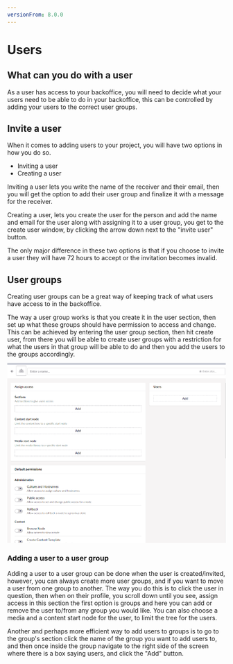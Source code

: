 ```yaml
---
versionFrom: 8.0.0
---
```

# Users

## What can you do with a user

As a user has access to your backoffice, you will need to decide what your users need to be able to do in your backoffice, this can be controlled by adding your users to the correct user groups.

## Invite a user

When it comes to adding users to your project, you will have two options in how you do so.

- Inviting a user
- Creating a user

Inviting a user lets you write the name of the receiver and their email, then you will get the option to add their user group and finalize it with a message for the receiver.

Creating a user, lets you create the user for the person and add the name and email for the user along with assigning it to a user group, you get to the create user window, by clicking the arrow down next to the "invite user" button.

The only major difference in these two options is that if you choose to invite a user they will have 72 hours to accept or the invitation becomes invalid.

## User groups

Creating user groups can be a great way of keeping track of what users have access to in the backoffice.

The way a user group works is that you create it in the user section, then set up what these groups should have permission to access and change.
This can be achieved by entering the user group section, then hit create user, from there you will be able to create user groups with a restriction for what the users in that group will be able to do and then you add the users to the groups accordingly.

![Image of the user group creation section](images/User-creation.png)

### Adding a user to a user group

Adding a user to a user group can be done when the user is created/invited, however, you can always create more user groups, and if you want to move a user from one group to another.
The way you do this is to click the user in question, then when on their profile, you scroll down until you see, assign access in this section the first option is groups and here you can add or remove the user to/from any group you would like.
You can also choose a media and a content start node for the user, to limit the tree for the users.

Another and perhaps more efficient way to add users to groups is to go to the group's section click the name of the group you want to add users to, and then once inside the group navigate to the right side of the screen where there is a box saying users, and click the "Add" button.
